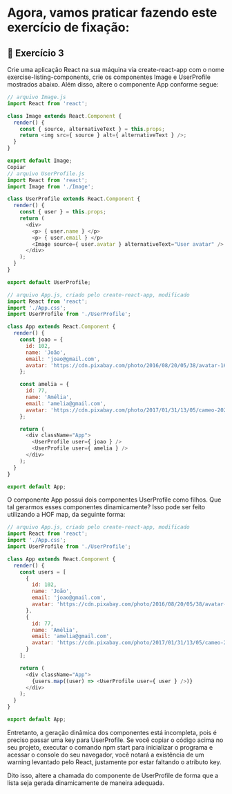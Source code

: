 # Agora, vamos praticar fazendo este exercício de fixação:

## 🚀 Exercício 3

Crie uma aplicação React na sua máquina via create-react-app com o nome exercise-listing-components, crie os componentes Image e UserProfile mostrados abaixo. Além disso, altere o componente App conforme segue:

```js
// arquivo Image.js
import React from 'react';

class Image extends React.Component {
  render() {
    const { source, alternativeText } = this.props;
    return <img src={ source } alt={ alternativeText } />;
  }
}

export default Image;
Copiar
// arquivo UserProfile.js
import React from 'react';
import Image from './Image';

class UserProfile extends React.Component {
  render() {
    const { user } = this.props;
    return (
      <div>
        <p> { user.name } </p>
        <p> { user.email } </p>
        <Image source={ user.avatar } alternativeText="User avatar" />
      </div>
    );
  }
}

export default UserProfile;
```

```js
// arquivo App.js, criado pelo create-react-app, modificado
import React from 'react';
import './App.css';
import UserProfile from './UserProfile';

class App extends React.Component {
  render() {
    const joao = {
      id: 102,
      name: 'João',
      email: 'joao@gmail.com',
      avatar: 'https://cdn.pixabay.com/photo/2016/08/20/05/38/avatar-1606916_640.png'
    };

    const amelia = {
      id: 77,
      name: 'Amélia',
      email: 'amelia@gmail.com',
      avatar: 'https://cdn.pixabay.com/photo/2017/01/31/13/05/cameo-2023867_640.png'
    };

    return (
      <div className="App">
        <UserProfile user={ joao } />
        <UserProfile user={ amelia } />
      </div>
    );
  }
}

export default App;
```
O componente App possui dois componentes UserProfile como filhos. Que tal gerarmos esses componentes dinamicamente? Isso pode ser feito utilizando a HOF map, da seguinte forma:

```js
// arquivo App.js, criado pelo create-react-app, modificado
import React from 'react';
import './App.css';
import UserProfile from './UserProfile';

class App extends React.Component {
  render() {
    const users = [
      {
        id: 102,
        name: 'João',
        email: 'joao@gmail.com',
        avatar: 'https://cdn.pixabay.com/photo/2016/08/20/05/38/avatar-1606916_640.png'
      },
      {
        id: 77,
        name: 'Amélia',
        email: 'amelia@gmail.com',
        avatar: 'https://cdn.pixabay.com/photo/2017/01/31/13/05/cameo-2023867_640.png'
      }
    ];

    return (
      <div className="App">
        {users.map((user) => <UserProfile user={ user } />)}
      </div>
    );
  }
}

export default App;
```

Entretanto, a geração dinâmica dos componentes está incompleta, pois é preciso passar uma key para UserProfile. Se você copiar o código acima no seu projeto, executar o comando npm start para inicializar o programa e acessar o console do seu navegador, você notará a existência de um warning levantado pelo React, justamente por estar faltando o atributo key.

Dito isso, altere a chamada do componente de UserProfile de forma que a lista seja gerada dinamicamente de maneira adequada.
